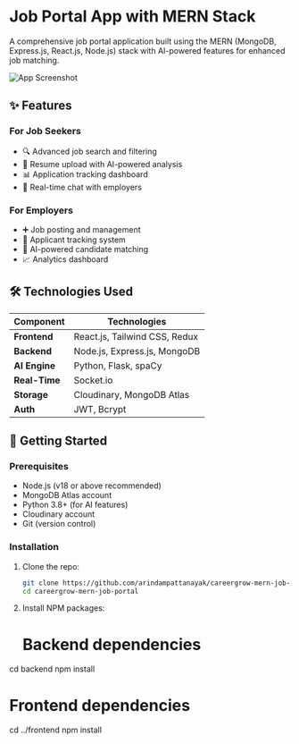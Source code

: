 # Job Portal App with MERN Stack

A comprehensive job portal application built using the MERN (MongoDB, Express.js, React.js, Node.js) stack with AI-powered features for enhanced job matching.

![App Screenshot](https://via.placeholder.com/1200x600?text=Job+Portal+Dashboard)

## ✨ Features

### For Job Seekers
- 🔍 Advanced job search and filtering
- 📄 Resume upload with AI-powered analysis
- 📊 Application tracking dashboard
- 💬 Real-time chat with employers

### For Employers
- ➕ Job posting and management
- 👥 Applicant tracking system
- 🧠 AI-powered candidate matching
- 📈 Analytics dashboard

## 🛠️ Technologies Used

| Component       | Technologies                  |
|----------------|-------------------------------|
| **Frontend**   | React.js, Tailwind CSS, Redux |
| **Backend**    | Node.js, Express.js, MongoDB  |
| **AI Engine**  | Python, Flask, spaCy          |
| **Real-Time**  | Socket.io                     |
| **Storage**    | Cloudinary, MongoDB Atlas     |
| **Auth**       | JWT, Bcrypt                   |

## 🚀 Getting Started

### Prerequisites

- Node.js (v18 or above recommended)
- MongoDB Atlas account
- Python 3.8+ (for AI features)
- Cloudinary account
- Git (version control)

### Installation

1. Clone the repo:
   ```sh
   git clone https://github.com/arindampattanayak/careergrow-mern-job-portal.git
   cd careergrow-mern-job-portal

2. Install NPM packages:
   # Backend dependencies
cd backend
npm install

# Frontend dependencies
cd ../frontend
npm install
